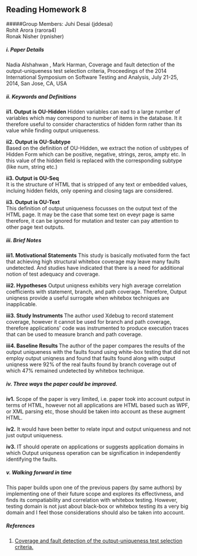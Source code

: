 ## Reading Homework 8
#####Group Members:
Juhi Desai (jddesai)  
Rohit Arora (rarora4)  
Ronak Nisher (rpnisher)  

##### i. Paper Details
Nadia Alshahwan , Mark Harman, Coverage and fault detection of the output-uniqueness test selection criteria, Proceedings of the 2014 International Symposium on Software Testing and Analysis, July 21-25, 2014, San Jose, CA, USA 

##### ii. Keywords and Definitions  
<b>ii1. Output is OU-Hidden</b> 
Hidden variables can ead to a large number of variables which may correspond to number of items in the database. It it therefore useful to consider characterstics of hidden form rather than its value while finding output uniqueness.
 
<b>ii2. Output is OU-Subtype</b>   
Based on the definition of OU-Hidden, we extract the notion of usbtypes of Hidden Form which can be positive, negative, strings, zeros, ampty etc. In this value of the hidden field is replaced with the corresponding subtype (like num, string etc.)

<b>ii3. Output is OU-Seq</b>   
It is the structure of HTML that is stripped of any text or embedded values, incluing hidden fields, only opening and closing tags are considered.

<b>ii3. Output is OU-Text</b>   
This definition of output uniqueness focusses on the output text of the HTML page. It may be the case that some text on eveyr page is same therefore, it can be ignored for mutation and tester can pay attention to other page text outputs.

##### iii. Brief Notes
<b> iii1. Motivational Statements</b> 
This study is basically motivated form the fact that achieving high structural whitebox coverage may leave many faults undetected. And studies have indicated that there is a need for additional notion of test adequacy  and coverage.

<b> iii2. Hypotheses</b> 
Output uniqness exhibits very high average correlation coefficients with statement, branch, and path coverage. Therefore, Output uniqness provide a useful surrogate when whitebox techniques are  inapplicable.

<b> iii3. Study Instruments  </b> 
The author used Xdebug to record statement coverage, however it cannot be used for branch and path coverage, therefore applications' code was instrumented to produce execution traces that can be used to measure branch and path coverage.

<b> iii4. Baseline Results </b>
The author of the paper compares the results of the output uniqueness with the faults found using white-box testing that did not employ output uniqness and found that faults found along with output uniqness were 92% of the real faults found by branch coverage out of which 47% remained undetected by whitebox technique.

##### iv. Three ways the paper could be improved.

<b> iv1.</b> Scope of the paper is very limited, i.e. paper took into account output in terms of HTML, however not all applications are HTML based such as WPF, or XML parsing etc, those should be taken into account as these augment HTML.

<b> iv2.</b> It would have been better to relate input and output uniqueness and not just output uniqueness.  

<b> iv3.</b> IT should operate on applications or suggests application domains in which Output uniquness operation can be signification in independently identifying the faults. 


##### v. Walking forward in time
This paper builds upon one of the previous papers (by same authors) by implementing one of their future scope and explores its effectivness, and finds its compatiability and correlation with whitebox testing. However, testing domain is not just about black-box or whitebox testing its a very big domain and I feel those considerations should also be taken into account.  

##### References 
1. [Coverage and fault detection of the output-uniqueness test selection criteria.](http://dl.acm.org/citation.cfm?id=2610413)
